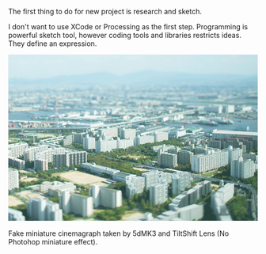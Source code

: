 The first thing to do for new project is research and sketch.

I don't want to use XCode or Processing as the first step.
Programming is powerful sketch tool, however coding tools and libraries restricts ideas. They define an expression. 


![Example Image](../project_images/sketches/sketch_002_tilt_shift.gif?raw=true "Example Image")

Fake miniature cinemagraph taken by 5dMK3 and TiltShift Lens (No Photohop miniature effect).

